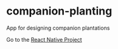 # companion-planting

App for designing companion plantations

Go to the [React Native Project](CompanionPlanting)
